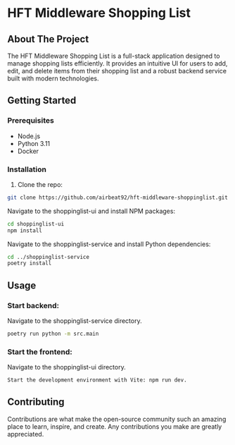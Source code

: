 # HFT Middleware Shopping List

## About The Project
The HFT Middleware Shopping List is a full-stack application designed to manage shopping lists efficiently. It provides an intuitive UI for users to add, edit, and delete items from their shopping list and a robust backend service built with modern technologies.

## Getting Started

### Prerequisites
- Node.js
- Python 3.11
- Docker

### Installation
1. Clone the repo:
```bash
git clone https://github.com/airbeat92/hft-middleware-shoppinglist.git
```
Navigate to the shoppinglist-ui and install NPM packages:

```bash
cd shoppinglist-ui
npm install
```
Navigate to the shoppinglist-service and install Python dependencies:
```bash
cd ../shoppinglist-service
poetry install
```
## Usage
### Start backend:

Navigate to the shoppinglist-service directory.
```bash
poetry run python -m src.main
```

### Start the frontend:

Navigate to the shoppinglist-ui directory.
```bash
Start the development environment with Vite: npm run dev.
```

## Contributing
Contributions are what make the open-source community such an amazing place to learn, inspire, and create. Any contributions you make are greatly appreciated.